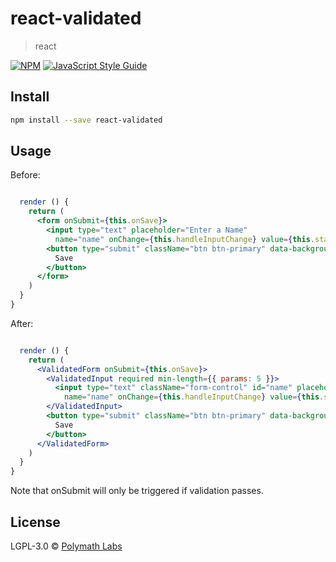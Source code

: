 # react-validated

> react

[![NPM](https://img.shields.io/npm/v/react-validated.svg)](https://www.npmjs.com/package/react-validated) [![JavaScript Style Guide](https://img.shields.io/badge/code_style-standard-brightgreen.svg)](https://standardjs.com)

## Install

```bash
npm install --save react-validated
```

## Usage

Before:

```jsx

  render () {
    return (
      <form onSubmit={this.onSave}>
        <input type="text" placeholder="Enter a Name"
          name="name" onChange={this.handleInputChange} value={this.state.name} />
        <button type="submit" className="btn btn-primary" data-background-color="orange">
          Save
        </button>
      </form>
    )
  }
}
```

After:

```jsx

  render () {
    return (
      <ValidatedForm onSubmit={this.onSave}>
        <ValidatedInput required min-length={{ params: 5 }}>
          <input type="text" className="form-control" id="name" placeholder="Enter a Name"
            name="name" onChange={this.handleInputChange} value={this.state.name} />
        </ValidatedInput>
        <button type="submit" className="btn btn-primary" data-background-color="orange">
          Save
        </button>
      </ValidatedForm>
    )
  }
}
```

Note that onSubmit will only be triggered if validation passes.

## License

LGPL-3.0 © [Polymath Labs](https://github.com/Polymath-Labs)